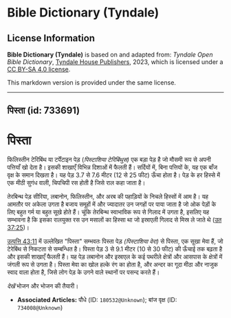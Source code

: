 # Bible Dictionary (Tyndale)

## License Information

**Bible Dictionary (Tyndale)** is based on and adapted from: _Tyndale Open Bible Dictionary_, [Tyndale House Publishers](https://tyndaleopenresources.com/), 2023, which is licensed under a [CC BY-SA 4.0 license](https://creativecommons.org/licenses/by-sa/4.0/legalcode.en).

This markdown version is provided under the same license.



--------------------------------

## पिस्ता (id: 733691)

पिस्ता
======

फिलिस्तीन टेरिबिंथ या टर्पेंटाइन पेड़ (*पिस्टाशिया टेरिबिंथुस)* एक बड़ा पेड़ है जो मौसमी रूप से अपनी पत्तियाँ खो देता है। इसकी शाखाएँ विभिन्न दिशाओं में फैलती हैं। सर्दियों में, बिना पत्तियों के, यह एक बाँज वृक्ष के समान दिखता है। यह पेड़ 3\.7 से 7\.6 मीटर (12 से 25 फीट) ऊँचा होता है। पेड़ के हर हिस्से में एक मीठी सुगंध वाली, चिपचिपी रस होती है जिसे राल कहा जाता है।

तेरबिन्थ पेड़ सीरिया, लबानोन, फिलिस्तीन, और अरब की पहाड़ियों के निचले हिस्सों में आम है। यह आमतौर पर अकेला उगता है बजाय समूहों में और ज्यादातर उन जगहों पर पाया जाता है जो ओक पेड़ों के लिए बहुत गर्म या बहुत सूखे होते हैं। चूंकि तेरबिन्थ स्वाभाविक रूप से गिलाद में उगता है, इसलिए यह सम्भावना है कि इसका रालयुक्त रस उन मसालों का हिस्सा था जो इस्राएली गिलाद से मिस्र ले जाते थे ([उत 37:25](https://ref.ly/Gen37:25))।

[उत्पत्ति 43:11](https://ref.ly/Gen43:11) में उल्लेखित "पिस्ता" सम्भवतः पिस्ता पेड़ *(पिस्टाशिया वेरा)* से पिस्ता, एक सूखा मेवा हैं, जो टेरेबिंथ से निकटता से सम्बन्धित है। पिस्ता पेड़ 3 से 9\.1 मीटर (10 से 30 फीट) की ऊँचाई तक बढ़ता है और इसकी शाखाएँ फैलती हैं। यह पेड़ लबानोन और इस्राएल के कई पथरीले क्षेत्रों और आसपास के क्षेत्रों में जंगली रूप से उगता है। पिस्ता मेवा का खोल हल्के रंग का होता है, और अन्दर का गूदा मीठा और नाजुक स्वाद वाला होता है, जिसे लोग पेड़ के उगने वाले स्थानों पर पसन्द करते हैं।

*देखें* भोजन और भोजन की तैयारी।

* **Associated Articles:** पौधे (ID: `180532@Unknown`); बांज वृक्ष  (ID: `734008@Unknown`)


